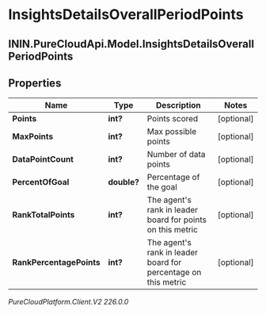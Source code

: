 # InsightsDetailsOverallPeriodPoints

## ININ.PureCloudApi.Model.InsightsDetailsOverallPeriodPoints

## Properties

|Name | Type | Description | Notes|
|------------ | ------------- | ------------- | -------------|
| **Points** | **int?** | Points scored | [optional] |
| **MaxPoints** | **int?** | Max possible points | [optional] |
| **DataPointCount** | **int?** | Number of data points | [optional] |
| **PercentOfGoal** | **double?** | Percentage of the goal | [optional] |
| **RankTotalPoints** | **int?** | The agent&#39;s rank in leader board for points on this metric | [optional] |
| **RankPercentagePoints** | **int?** | The agent&#39;s rank in leader board for percentage on this metric | [optional] |



_PureCloudPlatform.Client.V2 226.0.0_
